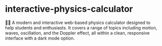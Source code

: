 # interactive-physics-calculator
🧪🔬 A modern and interactive web-based physics calculator designed to help students and enthusiasts. It covers a range of topics including motion, waves, oscillation, and the Doppler effect, all within a clean, responsive interface with a dark mode option.
